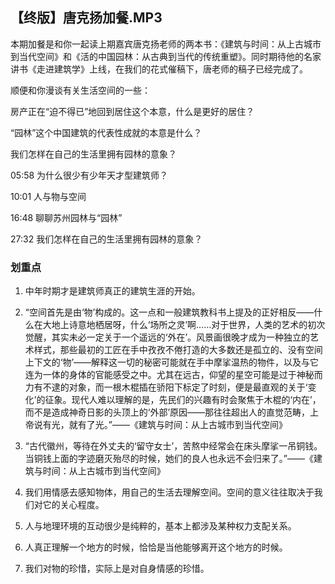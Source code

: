 ## 【终版】唐克扬加餐.MP3



本期加餐是和你一起读上期嘉宾唐克扬老师的两本书：《建筑与时间：从上古城市到当代空间》和《活的中国园林：从古典到当代的传统重塑》。同时期待他的名家讲书《走进建筑学》上线，在我们的花式催稿下，唐老师的稿子已经完成了。

顺便和你漫谈有关生活空间的一些：

房产正在“迫不得已”地回到居住这个本意，什么是更好的居住？

“园林”这个中国建筑的代表性成就的本意是什么？

我们怎样在自己的生活里拥有园林的意象？



05:58 为什么很少有少年天才型建筑师？

10:01 人与物与空间

16:48 聊聊苏州园林与“园林”

27:32 我们怎样在自己的生活里拥有园林的意象？







### 划重点

 1. 中年时期才是建筑师真正的建筑生涯的开始。

 2. “空间首先是由‘物’构成的。这一点和一般建筑教科书上提及的正好相反——什么在大地上诗意地栖居呀，什么‘场所之灵’啊……对于世界，人类的艺术的初次觉醒，其实未必一定关于一个遥远的‘外在’。风景画很晚才成为一种独立的艺术样式，那些最初的工匠在手中孜孜不倦打造的大多数还是孤立的、没有空间上下文的‘物’——解释这一切的秘密可能就在手中摩挲温热的物件，以及与它连为一体的身体的官能感受之中。尤其在远古，仰望的星空可能是过于神秘而力有不逮的对象，而一根木棍插在骄阳下标定了时刻，便是最直观的关于‘变化’的征象。现代人难以理解的是，先民们的兴趣有时会聚焦于木棍的‘内在’，而不是造成神奇日影的头顶上的‘外部’原因——那往往超出人的直觉范畴，上帝说有光，就有了光。”——《建筑与时间：从上古城市到当代空间》

 3. “古代徽州，等待在外丈夫的‘留守女士’，苦熬中经常会在床头摩挲一吊铜钱。当铜钱上面的字迹磨灭殆尽的时候，她们的良人也永远不会归来了。”——《建筑与时间：从上古城市到当代空间》

 4. 我们用情感去感知物体，用自己的生活去理解空间。空间的意义往往取决于我们对它的关心程度。

 5. 人与地理环境的互动很少是纯粹的，基本上都涉及某种权力支配关系。

 6. 人真正理解一个地方的时候，恰恰是当他能够离开这个地方的时候。

 7. 我们对物的珍惜，实际上是对自身情感的珍惜。



